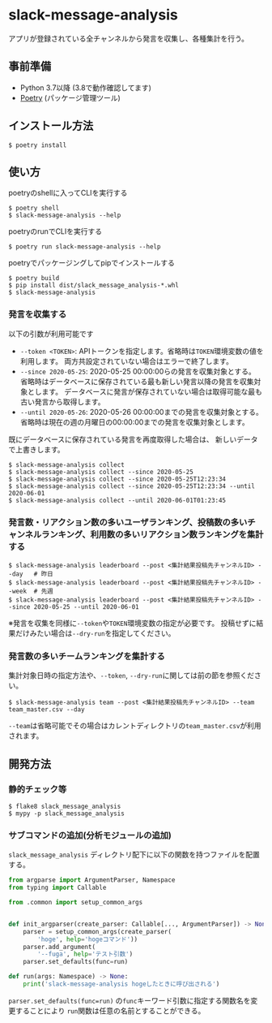 # slack-message-analysis

アプリが登録されている全チャンネルから発言を収集し、各種集計を行う。

## 事前準備

* Python 3.7以降 (3.8で動作確認してます)
* [Poetry](https://python-poetry.org/) (パッケージ管理ツール)

## インストール方法

```
$ poetry install
```

## 使い方

poetryのshellに入ってCLIを実行する

```
$ poetry shell
$ slack-message-analysis --help
```

poetryのrunでCLIを実行する

```
$ poetry run slack-message-analysis --help
```

poetryでパッケージングしてpipでインストールする

```
$ poetry build
$ pip install dist/slack_message_analysis-*.whl
$ slack-message-analysis
```

### 発言を収集する

以下の引数が利用可能です

* `--token <TOKEN>`: APIトークンを指定します。省略時は`TOKEN`環境変数の値を利用します。
  両方共設定されていない場合はエラーで終了します。
* `--since 2020-05-25`: 2020-05-25 00:00:00らの発言を収集対象とする。
  省略時はデータベースに保存されている最も新しい発言以降の発言を収集対象とします。
  データベースに発言が保存されていない場合は取得可能な最も古い発言から取得します。
* `--until 2020-05-26`: 2020-05-26 00:00:00までの発言を収集対象とする。
  省略時は現在の週の月曜日の00:00:00までの発言を収集対象とします。

既にデータベースに保存されている発言を再度取得した場合は、
新しいデータで上書きします。

```
$ slack-message-analysis collect
$ slack-message-analysis collect --since 2020-05-25
$ slack-message-analysis collect --since 2020-05-25T12:23:34
$ slack-message-analysis collect --since 2020-05-25T12:23:34 --until 2020-06-01
$ slack-message-analysis collect --until 2020-06-01T01:23:45
```

### 発言数・リアクション数の多いユーザランキング、投稿数の多いチャンネルランキング、利用数の多いリアクション数ランキングを集計する

```
$ slack-message-analysis leaderboard --post <集計結果投稿先チャンネルID> --day   # 昨日
$ slack-message-analysis leaderboard --post <集計結果投稿先チャンネルID> --week  # 先週
$ slack-message-analysis leaderboard --post <集計結果投稿先チャンネルID> --since 2020-05-25 --until 2020-06-01
```

※発言を収集を同様に`--token`や`TOKEN`環境変数の指定が必要です。
投稿せずに結果だけみたい場合は`--dry-run`を指定してください。

### 発言数の多いチームランキングを集計する

集計対象日時の指定方法や、`--token`, `--dry-run`に関しては前の節を参照ください。

```
$ slack-message-analysis team --post <集計結果投稿先チャンネルID> --team team_master.csv --day
```

`--team`は省略可能でその場合はカレントディレクトリの`team_master.csv`が利用されます。

## 開発方法

### 静的チェック等

```
$ flake8 slack_message_analysis
$ mypy -p slack_message_analysis
```

### サブコマンドの追加(分析モジュールの追加)

`slack_message_analysis` ディレクトリ配下に以下の関数を持つファイルを配置する。

```python
from argparse import ArgumentParser, Namespace
from typing import Callable

from .common import setup_common_args


def init_argparser(create_parser: Callable[..., ArgumentParser]) -> None:
    parser = setup_common_args(create_parser(
        'hoge', help='hogeコマンド'))
    parser.add_argument(
        '--fuga', help='テスト引数')
    parser.set_defaults(func=run)

def run(args: Namespace) -> None:
    print('slack-message-analysis hogeしたときに呼び出される')
```

`parser.set_defaults(func=run)` の`func`キーワード引数に指定する関数名を変更することにより
`run`関数は任意の名前とすることができる。
